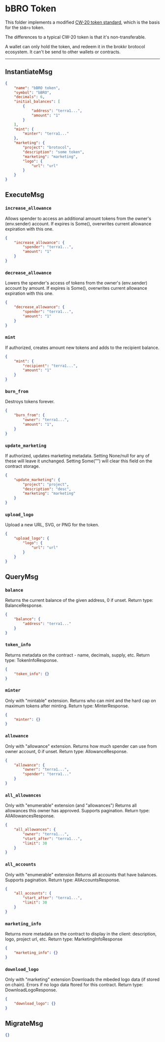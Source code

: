 # bBRO Token

This folder implements a modified [CW-20 token standard](https://github.com/CosmWasm/cw-plus/tree/main/contracts/cw20-base), which is the basis for the `$bBro` token.

The differences to a typical CW-20 token is that it's non-transferable. 

A wallet can only hold the token, and redeem it in the brokkr brotocol ecosystem. It can't be send to other wallets or contracts.

---

## InstantiateMsg

```json
{
    "name": "bBRO token",
    "symbol": "bBRO",
    "decimals": 6,
    "initial_balances": [
        {
            "address": "terra1...",
            "amount": "1"
        }
    ],
    "mint": {
        "minter": "terra1..."
    },
    "marketing": {
        "project": "brotocol",
        "description": "some token",
        "marketing": "marketing",
        "logo": {
            "url": "url"
        }
    }
}
```

## ExecuteMsg

### `increase_allowance`

Allows spender to access an additional amount tokens from the owner's (env.sender) account. If expires is Some(), overwrites current allowance expiration with this one.

```json
{
    "increase_allowance": {
        "spender": "terra1...",
        "amount": "1"
    }
}
```

### `decrease_allowance`

Lowers the spender's access of tokens from the owner's (env.sender) account by amount. If expires is Some(), overwrites current allowance expiration with this one.

```json
{
    "decrease_allowance": {
        "spender": "terra1...",
        "amount": "1"
    }
}
```

### `mint`

If authorized, creates amount new tokens and adds to the recipient balance.

```json
{
    "mint": {
        "recipient": "terra1...",
        "amount": "1"
    }
}
```

### `burn_from`

Destroys tokens forever.

```json
{
    "burn_from": {
        "owner": "terra1...",
        "amount": "1",
    }
}
```

### `update_marketing`

If authorized, updates marketing metadata. Setting None/null for any of these will leave it unchanged. Setting Some("") will clear this field on the contract storage.

```json
{
    "update_marketing": {
        "project": "project",
        "description": "desc",
        "marketing": "marketing"
    }
}
```

### `upload_logo`

Upload a new URL, SVG, or PNG for the token.


```json
{
    "upload_logo": {
        "logo": {
            "url": "url"
        }
    }
}
```

## QueryMsg

### `balance`

Returns the current balance of the given address, 0 if unset. Return type: BalanceResponse.

```json
{
    "balance": {
        "address": "terra1..."
    }
}
```

### `token_info`

Returns metadata on the contract - name, decimals, supply, etc. Return type: TokenInfoResponse.



```json
{
    "token_info": {}
}
```

### `minter`

Only with "mintable" extension. Returns who can mint and the hard cap on maximum tokens after minting. Return type: MinterResponse.



```json
{
    "minter": {}
}
```

### `allowance`

Only with "allowance" extension. Returns how much spender can use from owner account, 0 if unset. Return type: AllowanceResponse.



```json
{
    "allowance": {
        "owner": "terra1...",
        "spender": "terra1..."
    }
}
```

### `all_allowances`

Only with "enumerable" extension (and "allowances") Returns all allowances this owner has approved. Supports pagination. Return type: AllAllowancesResponse.



```json
{
    "all_allowances": {
        "owner": "terra1...",
        "start_after": "terra1...",
        "limit": 30
    }
}
```

### `all_accounts`

Only with "enumerable" extension Returns all accounts that have balances. Supports pagination. Return type: AllAccountsResponse.



```json
{
    "all_accounts": {
        "start_after": "terra1...",
        "limit": 30
    }
}
```

### `marketing_info`

Returns more metadata on the contract to display in the client:
description, logo, project url, etc. Return type: MarketingInfoResponse


```json
{
    "marketing_info": {}
}
```

### `download_logo`

Only with "marketing" extension Downloads the mbeded logo data (if stored on chain). Errors if no logo data ftored for this contract. Return type: DownloadLogoResponse.



```json
{
    "download_logo": {}
}
```

## MigrateMsg

```json
{}
```
